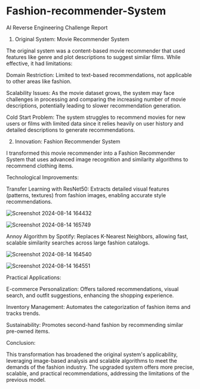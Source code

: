 # Fashion-recommender-System

AI Reverse Engineering Challenge Report

1. Original System: Movie Recommender System

The original system was a content-based movie recommender that used features like genre and plot descriptions to suggest similar films. While effective, it had limitations:

Domain Restriction: Limited to text-based recommendations, not applicable to other areas like fashion.

Scalability Issues: As the movie dataset grows, the system may face challenges in processing and comparing the increasing number of movie descriptions, potentially leading to slower recommendation generation.

Cold Start Problem: The system struggles to recommend movies for new users or films with limited data since it relies heavily on user history and detailed descriptions to generate recommendations.

2. Innovation: Fashion Recommender System

I transformed this movie recommender into a Fashion Recommender System that uses advanced image recognition and similarity algorithms to recommend clothing items.

Technological Improvements: 

Transfer Learning with ResNet50: Extracts detailed visual features (patterns, textures) from fashion images, enabling accurate style recommendations.





![Screenshot 2024-08-14 164432](https://github.com/user-attachments/assets/e1306ef5-4800-42f0-a2b6-34c18cc472d5)




![Screenshot 2024-08-14 165749](https://github.com/user-attachments/assets/7779cc99-8077-411a-b694-09f225ca9eab)




Annoy Algorithm by Spotify: Replaces K-Nearest Neighbors, allowing fast, scalable similarity searches across large fashion catalogs.


![Screenshot 2024-08-14 164540](https://github.com/user-attachments/assets/9c2d6147-eea2-4ad8-b8b7-a806f0c498a7)


![Screenshot 2024-08-14 164551](https://github.com/user-attachments/assets/745ac311-4196-4be6-b444-f96f24801d5b)

Practical Applications:

E-commerce Personalization: Offers tailored recommendations, visual search, and outfit suggestions, enhancing the shopping experience.

Inventory Management: Automates the categorization of fashion items and tracks trends.

Sustainability: Promotes second-hand fashion by recommending similar pre-owned items.

Conclusion:

This transformation has broadened the original system's applicability, leveraging image-based analysis and scalable algorithms to meet the demands of the fashion industry. The upgraded system offers more precise, scalable, and practical recommendations, addressing the limitations of the previous model.
